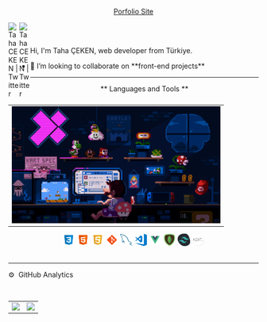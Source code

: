 
<a align='center' href="https://twitter.com/tahckn">
  <p>
    Porfolio Site
</p>
</a>
 
<a href="https://twitter.com/tahckn">
  <img align="left" alt="Taha CEKEN | Twitter" width="22px" src="https://raw.githubusercontent.com/peterthehan/peterthehan/master/assets/twitter.svg" />
</a>
<a href="mailto:taha-ceken@hotmail.com">
  <img align="left" alt="Taha CEKEN | Twitter" width="22px" src="https://upload.wikimedia.org/wikipedia/commons/thumb/e/ec/Circle-icons-mail.svg/1200px-Circle-icons-mail.svg.png" />
  <br>
  <br>
</a>
<table align="right"><tr><td>
<img alt="GIF" src="https://github.com/Tahckn/Tahckn/blob/main/img/ezgif.com-gif-maker.gif?raw=true" width="420" height="236" />
</td></tr></table>
<p>
Hi, I'm Taha ÇEKEN, web developer from Türkiye.
</p>

<ul>
  <li> 👯 I’m looking to collaborate on **front-end projects**</li>
</ul>
  
<hr>

<p align="center"> ** Languages and Tools ** <br> <br> </p>
<div align="center">
<code><img height="25" src="https://raw.githubusercontent.com/Tahckn/Tahckn/e6ecd29134bfdad0587d14b87be2a8d823742915/img/icons8-css3.svg"></code>
<code><img height="25" src="https://raw.githubusercontent.com/Tahckn/Tahckn/e6ecd29134bfdad0587d14b87be2a8d823742915/img/icons8-html-5.svg"></code>
<code><img height="25" src="https://raw.githubusercontent.com/Tahckn/Tahckn/e6ecd29134bfdad0587d14b87be2a8d823742915/img/icons8-javascript-logo.svg"></code>
<code><img height="25" src="https://raw.githubusercontent.com/Tahckn/Tahckn/e6ecd29134bfdad0587d14b87be2a8d823742915/img/icons8-git.svg"></code>
<code><img height="25" src="https://github.com/Tahckn/Tahckn/blob/main/img/127428630-7563c6a0-4ce4-4b21-9473-b7c2b149f3c4.png?raw=true"></code>
<code><img height="25" src="https://github.com/Tahckn/Tahckn/blob/main/img/visual-studio-code.png?raw=true"></code>
<code><img height="25" src="https://github.com/Tahckn/Tahckn/blob/main/img/Vue-JS-01.png?raw=true"></code>
<code><img height="25" src="https://github.com/Tahckn/Tahckn/blob/main/img/pngwing.com.png?raw=true"></code>
<code><img height="25" src="https://raw.githubusercontent.com/Tahckn/Tahckn/main/img/Tailwind-img.png"></code>
<code><img height="25" src="https://raw.githubusercontent.com/Tahckn/Tahckn/main/img/nextjs-boilerplate-logo.png"></code>
  </div>
<br>
<hr>
<p>⚙️ &nbsp;GitHub Analytics</p>
<br>

<Table cellpadding="0">
  <tr style="padding: 0">
    <td>
  <a href="https://github.com/Tahckn">
  <img align=top height="180em" src="https://github-readme-stats-eight-theta.vercel.app/api?username=Tahckn&show_icons=true&theme=algolia&include_all_commits=true&count_private=true&title_color=dd2ee5&text_color=fefefe"/></td>
  <td>
    <a href="https://github.com/Tahckn">
  <img align=top height="180em" src="https://github-readme-stats.vercel.app/api/top-langs/?username=Tahckn&layout=compact&bg_color=050f2c&title_color=dd2ee5&text_color=fefefe"/></td>
  </tr>
</Table>

 

